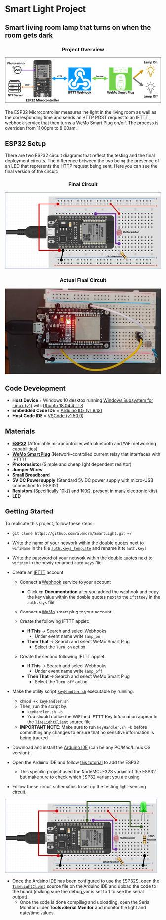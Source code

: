 # Smart Light Project

## Smart living room lamp that turns on when the room gets dark

### <div align="center">**Project Overview**

![Project Overview][overview]

The ESP32 Microcontroller measures the light in the living room as well as the corresponding time and sends an HTTP POST request to an IFTTT webhook service that then turns a WeMo Smart Plug on/off. The process is overriden from 11:00pm to 8:00am.

## ESP32 Setup

There are two ESP32 circuit diagrams that reflect the testing and the final deployment circuits. The difference between the two being the presence of an LED that represents the HTTP request being sent. Here you can see the final version of the circuit:

### <div align="center">**Final Circuit**

![LDR Final Circuit][circuit]

### <div align="center">**Actual Final Circuit**

![LDR Real Circuit][realcircuit]

## Code Development

- **Host Device** = Windows 10 desktop running [Windows Subsystem for Linux (v1)][wsl] with [Ubuntu 18.04.4 LTS][ubuntu]
- **Embedded Code IDE** = [Arduino IDE (v1.8.13)][arduino]
- **Host Code IDE** = [VSCode (v1.50.0)][vscode]

## Materials

- **[ESP32]** (Affordable microcontroller with bluetooth and WiFi networking capabilities)
- **[WeMo Smart Plug][wemoplug]** (Network-controlled current relay that interfaces with IFTTT)
- **Photoresistor** (Simple and cheap light dependent resistor)
- **Jumper Wires**
- **Small Breadboard**
- **5V DC Power supply** (Standard 5V DC power supply with micro-USB connection for ESP32)
- **Resistors** (Specifically 10kΩ and 100Ω, present in many electronic kits)
- **LED**

## Getting Started

To replicate this project, follow these steps:

- `git clone https://github.com/alemorm/SmartLight.git ~/`

- Write the name of your network within the double quotes next to `wifiName` in the file [`auth.keys_template`] and rename it to `auth.keys`

- Write the password of your network within the double quotes next to `wifiKey` in the newly renamed `auth.keys` file

- Create an [IFTTT] account
  
  - Connect a [Webhook] service to your account
    - Click on **Documentation** after you added the webhook and copy the key value within the double quotes next to the `iftttKey` in the `auth.keys` file

  - Connect a [WeMo] smart plug to your account
  
  - Create the following IFTTT applet:
    - **If This** -> Search and select Webhooks
      - Under event name write `lamp_on`
    - **Then That** -> Search and select WeMo Smart Plug
      - Select the `Turn on` action

  - Create the second following IFTTT applet:
    - **If This** -> Search and select Webhooks
      - Under event name write `lamp_off`
    - **Then That** -> Search and select WeMo Smart Plug
      - Select the `Turn off` action

- Make the utility script [`keyHandler.sh`] executable by running:
  - `chmod +x keyHandler.sh`
  - Then, run the script by:
    - `keyHandler.sh -b`
    - You should notice the WiFi and IFTTT Key information appear in the [`TimeLightClient`] source file
  - **IMPORTANT NOTE**: Make sure to run `keyHandler.sh -b` before committing any changes to ensure that no sensitive information is being tracked
  
- Download and install the [Arduino IDE][arduino] (can be any PC/Mac/Linux OS version):

- Open the Arduino IDE and follow [this tutorial][esp32tutorial] to add the ESP32
  - This specific project used the NodeMCU-32S variant of the ESP32 but make sure to check which ESP32 variant you are using

- Follow these circuit schematics to set up the testing light-sensing circuit.

![LDR Test Circuit][testcircuit]

- Once the Arduino IDE has been configured to use the ESP32S, open the [`TimeLightClient`] source file on the Arduino IDE and upload the code to the board (making sure the debug_var is set to 1 to see the serial output).
  - Once the code is done compiling and uploading, open the Serial Monitor under **Tools>Serial Monitor** and monitor the light and date/time values.

<!-- Links -->
[overview]: img/project_overview.png
[circuit]: img/circuit_schematic.png
[testcircuit]: img/test_circuit_schematic.png
[realcircuit]: img/real_circuit.jpg
[vstasks]: .vscode/tasks.json
[wsl]: https://docs.microsoft.com/en-us/windows/wsl/install-win10
[ubuntu]: https://www.microsoft.com/en-us/p/ubuntu-1804-lts/9n9tngvndl3q
[arduino]: https://www.arduino.cc/en/Main/software
[vscode]: https://code.visualstudio.com/
[ifttt]: https://ifttt.com/home
[webhook]: https://ifttt.com/maker_webhooks
[wemo]: https://ifttt.com/wemo_switch
[`auth.keys_template`]: auth.keys_template
[`keyHandler.sh`]: keyHandler.sh
[esp32tutorial]: https://randomnerdtutorials.com/installing-the-esp32-board-in-arduino-ide-windows-instructions/
[`TimeLightClient`]: src/TimeLightClient/TimeLightClient.ino
[ESP32]: https://www.espressif.com/en/products/socs/esp32
[wemoplug]: https://www.belkin.com/us/p/P-F7C063/